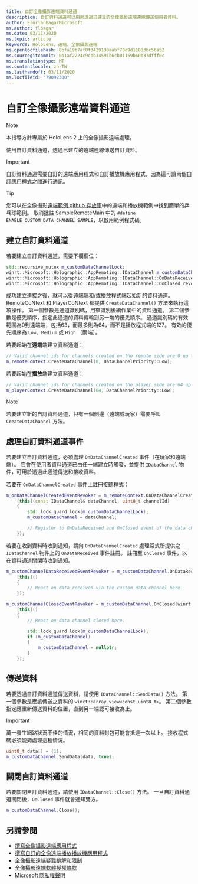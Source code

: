 ```yaml
---
title: 自訂全像攝影遠端資料通道
description: 自訂資料通道可以用來透過已建立的全像攝影遠端連線傳送使用者資料。
author: FlorianBagarMicrosoft
ms.author: flbagar
ms.date: 03/11/2020
ms.topic: article
keywords: HoloLens、遠端、全像攝影遠端
ms.openlocfilehash: 8bfa19b7af0f3429130aabf70d9d11083bc56a52
ms.sourcegitcommit: 0a1af2224c9cbb34591b6cb01159b60b37dfff0c
ms.translationtype: MT
ms.contentlocale: zh-TW
ms.lasthandoff: 03/11/2020
ms.locfileid: "79092300"
---
```

# <a name="custom-holographic-remoting-data-channels"></a>自訂全像攝影遠端資料通道

>[!NOTE]
>本指導方針專屬於 HoloLens 2 上的全像攝影遠端處理。

使用自訂資料通道，透過已建立的遠端連線傳送自訂資料。

>[!IMPORTANT]
>自訂資料通道需要自訂的遠端應用程式和自訂播放機應用程式，因為這可讓兩個自訂應用程式之間進行通訊。

>[!TIP]
>您可以在全像攝影[遠端範例 github 存放庫](https://github.com/microsoft/MixedReality-HolographicRemoting-Samples)中的遠端和播放機範例中找到簡單的乒乓球範例。 取消批註 SampleRemoteMain 中的 ```#define ENABLE_CUSTOM_DATA_CHANNEL_SAMPLE```，以啟用範例程式碼。


## <a name="create-a-custom-data-channel"></a>建立自訂資料通道


若要建立自訂資料通道，需要下欄欄位：
```cpp
std::recursive_mutex m_customDataChannelLock;
winrt::Microsoft::Holographic::AppRemoting::IDataChannel m_customDataChannel = nullptr;
winrt::Microsoft::Holographic::AppRemoting::IDataChannel::OnDataReceived_revoker m_customChannelDataReceivedEventRevoker;
winrt::Microsoft::Holographic::AppRemoting::IDataChannel::OnClosed_revoker m_customChannelClosedEventRevoker;
```

成功建立連接之後，就可以從遠端端和/或播放程式端起始新的資料通道。 RemoteCoNtext 和 PlayerCoNtext 都提供 ```CreateDataChannel()``` 方法來執行這項操作。 第一個參數是通道識別碼，用來識別後續作業中的資料通道。 第二個參數是優先順序，指定此通道的資料傳輸到另一端的優先順序。 通道識別碼的有效範圍為0到遠端端，包括63，而最多則為64，而不是播放程式端的127。 有效的優先順序為 ```Low```、```Medium``` 或 ```High``` （兩端）。

若要起始在**遠端**端建立資料通道：
```cpp
// Valid channel ids for channels created on the remote side are 0 up to and including 63
m_remoteContext.CreateDataChannel(0, DataChannelPriority::Low);
```

若要起始在**播放**端建立資料通道：
```cpp
// Valid channel ids for channels created on the player side are 64 up to and including 127
m_playerContext.CreateDataChannel(64, DataChannelPriority::Low);
```

>[!NOTE]
>若要建立新的自訂資料通道，只有一個側邊（遠端或玩家）需要呼叫 ```CreateDataChannel``` 方法。

## <a name="handling-custom-data-channel-events"></a>處理自訂資料通道事件

若要建立自訂資料通道，必須處理 ```OnDataChannelCreated``` 事件（在玩家和遠端端）。 它會在使用者資料通道已由任一端建立時觸發，並提供 ```IDataChannel``` 物件，可用於透過此通道傳送和接收資料。

若要在 ```OnDataChannelCreated``` 事件上註冊接聽程式：
```cpp
m_onDataChannelCreatedEventRevoker = m_remoteContext.OnDataChannelCreated(winrt::auto_revoke,
    [this](const IDataChannel& dataChannel, uint8_t channelId)
    {
        std::lock_guard lock(m_customDataChannelLock);
        m_customDataChannel = dataChannel;

        // Register to OnDataReceived and OnClosed event of the data channel here, see below...
    });
```

若要在收到資料時收到通知，請向 ```OnDataChannelCreated``` 處理常式所提供之 ```IDataChannel``` 物件上的 ```OnDataReceived``` 事件註冊。 註冊至 ```OnClosed``` 事件，以在資料通道關閉時收到通知。

```cpp
m_customChannelDataReceivedEventRevoker = m_customDataChannel.OnDataReceived(winrt::auto_revoke, 
    [this]()
    {
        // React on data received via the custom data channel here.
    });

m_customChannelClosedEventRevoker = m_customDataChannel.OnClosed(winrt::auto_revoke,
    [this]()
    {
        // React on data channel closed here.

        std::lock_guard lock(m_customDataChannelLock);
        if (m_customDataChannel)
        {
            m_customDataChannel = nullptr;
        }
    });
```

## <a name="sending-data"></a>傳送資料

若要透過自訂資料通道傳送資料，請使用 ```IDataChannel::SendData()``` 方法。 第一個參數是應該傳送之資料的 ```winrt::array_view<const uint8_t>```。 第二個參數指定應重新傳送資料的位置，直到另一端認可接收為止。 

>[!IMPORTANT]
>萬一發生網路狀況不佳的情況，相同的資料封包可能會抵達一次以上。 接收程式碼必須能夠處理這種情況。

```cpp
uint8_t data[] = {1};
m_customDataChannel.SendData(data, true);
```

## <a name="closing-a-custom-data-channel"></a>關閉自訂資料通道

若要關閉自訂資料通道，請使用 ```IDataChannel::Close()``` 方法。 一旦自訂資料通道關閉後，```OnClosed``` 事件就會通知雙方。

```cpp
m_customDataChannel.Close();
```

## <a name="see-also"></a>另請參閱
* [撰寫全像攝影遠端應用程式](holographic-remoting-create-host.md)
* [撰寫自訂的全像遠端播放播放機應用程式](holographic-remoting-create-player.md)
* [全像攝影遠端疑難排解和限制](holographic-remoting-troubleshooting.md)
* [全像攝影遠端軟體授權條款](https://docs.microsoft.com//legal/mixed-reality/microsoft-holographic-remoting-software-license-terms)
* [Microsoft 隱私權聲明](https://go.microsoft.com/fwlink/?LinkId=521839)
